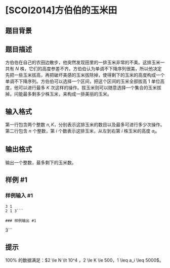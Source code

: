 # [SCOI2014]方伯伯的玉米田

## 题目背景



## 题目描述

方伯伯在自己的农田边散步，他突然发现田里的一排玉米非常的不美。这排玉米一共有 $N$ 株，它们的高度参差不齐。方伯伯认为单调不下降序列很美，所以他决定先把一些玉米拔高，再把破坏美感的玉米拔除掉，使得剩下的玉米的高度构成一个单调不下降序列。方伯伯可以选择一个区间，把这个区间的玉米全部拔高 $1$ 单位高度，他可以进行最多 $K$ 次这样的操作。拔玉米则可以随意选择一个集合的玉米拔掉。问能最多剩多少株玉米，来构成一排美丽的玉米。

## 输入格式

第一行包含两个整数 $n, K$，分别表示这排玉米的数目以及最多可进行多少次操作。第二行包含 $n$ 个整数，第 $i$ 个数表示这排玉米，从左到右第 $i$ 株玉米的高度 $a_i$。

## 输出格式

输出一个整数，最多剩下的玉米数。


## 样例 #1

### 样例输入 #1
```
3 1
2 1 3```

### 样例输出 #1

```
3```

## 提示

$100\%$ 的数据满足：$2 \le N \lt 10^4 $，$2 \le K \le 500$，$1 \leq a_i \leq 5000$。
